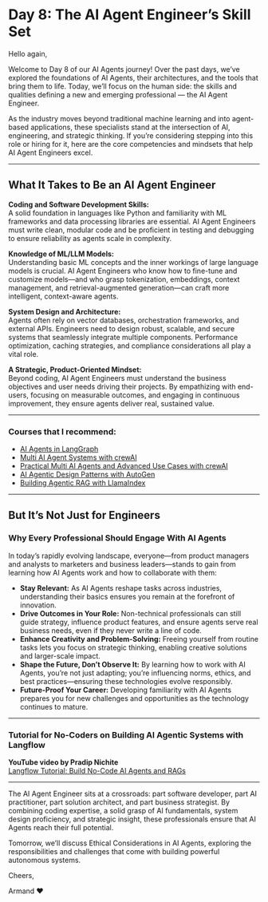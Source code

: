 # Day 8: The AI Agent Engineer’s Skill Set

Hello again,

Welcome to Day 8 of our AI Agents journey! Over the past days, we’ve explored the foundations of AI Agents, their architectures, and the tools that bring them to life. Today, we’ll focus on the human side: the skills and qualities defining a new and emerging professional — the AI Agent Engineer.

As the industry moves beyond traditional machine learning and into agent-based applications, these specialists stand at the intersection of AI, engineering, and strategic thinking. If you’re considering stepping into this role or hiring for it, here are the core competencies and mindsets that help AI Agent Engineers excel.

---

## What It Takes to Be an AI Agent Engineer

**Coding and Software Development Skills:**  
A solid foundation in languages like Python and familiarity with ML frameworks and data processing libraries are essential. AI Agent Engineers must write clean, modular code and be proficient in testing and debugging to ensure reliability as agents scale in complexity.

**Knowledge of ML/LLM Models:**  
Understanding basic ML concepts and the inner workings of large language models is crucial. AI Agent Engineers who know how to fine-tune and customize models—and who grasp tokenization, embeddings, context management, and retrieval-augmented generation—can craft more intelligent, context-aware agents.

**System Design and Architecture:**  
Agents often rely on vector databases, orchestration frameworks, and external APIs. Engineers need to design robust, scalable, and secure systems that seamlessly integrate multiple components. Performance optimization, caching strategies, and compliance considerations all play a vital role.

**A Strategic, Product-Oriented Mindset:**  
Beyond coding, AI Agent Engineers must understand the business objectives and user needs driving their projects. By empathizing with end-users, focusing on measurable outcomes, and engaging in continuous improvement, they ensure agents deliver real, sustained value.

---

### Courses that I recommend:
  
- [AI Agents in LangGraph](https://www.deeplearning.ai/short-courses/ai-agents-in-langgraph/?utm_source=newsletter.armand.so&utm_medium=newsletter&utm_campaign=day-8-the-ai-agent-engineer-s-skill-set)
- [Multi AI Agent Systems with crewAI](https://www.deeplearning.ai/short-courses/multi-ai-agent-systems-with-crewai/?utm_source=newsletter.armand.so&utm_medium=newsletter&utm_campaign=day-8-the-ai-agent-engineer-s-skill-set)
- [Practical Multi AI Agents and Advanced Use Cases with crewAI](https://www.deeplearning.ai/short-courses/practical-multi-ai-agents-and-advanced-use-cases-with-crewai/?utm_source=newsletter.armand.so&utm_medium=newsletter&utm_campaign=day-8-the-ai-agent-engineer-s-skill-set)
- [AI Agentic Design Patterns with AutoGen](https://www.deeplearning.ai/short-courses/ai-agentic-design-patterns-with-autogen/?utm_source=newsletter.armand.so&utm_medium=newsletter&utm_campaign=day-8-the-ai-agent-engineer-s-skill-set)
- [Building Agentic RAG with LlamaIndex](https://www.deeplearning.ai/short-courses/building-agentic-rag-with-llamaindex/?utm_source=newsletter.armand.so&utm_medium=newsletter&utm_campaign=day-8-the-ai-agent-engineer-s-skill-set)

---

## But It’s Not Just for Engineers

### Why Every Professional Should Engage With AI Agents

In today’s rapidly evolving landscape, everyone—from product managers and analysts to marketers and business leaders—stands to gain from learning how AI Agents work and how to collaborate with them:

- **Stay Relevant:** As AI Agents reshape tasks across industries, understanding their basics ensures you remain at the forefront of innovation.
- **Drive Outcomes in Your Role:** Non-technical professionals can still guide strategy, influence product features, and ensure agents serve real business needs, even if they never write a line of code.
- **Enhance Creativity and Problem-Solving:** Freeing yourself from routine tasks lets you focus on strategic thinking, enabling creative solutions and larger-scale impact.
- **Shape the Future, Don’t Observe It:** By learning how to work with AI Agents, you’re not just adapting; you’re influencing norms, ethics, and best practices—ensuring these technologies evolve responsibly.
- **Future-Proof Your Career:** Developing familiarity with AI Agents prepares you for new challenges and opportunities as the technology continues to mature.

---

### Tutorial for No-Coders on Building AI Agentic Systems with Langflow

**YouTube video by Pradip Nichite**  
[Langflow Tutorial: Build No-Code AI Agents and RAGs](https://www.youtube.com/watch?v=qaEVUhoKS8M&utm_source=newsletter.armand.so&utm_medium=newsletter&utm_campaign=day-8-the-ai-agent-engineer-s-skill-set)

---

The AI Agent Engineer sits at a crossroads: part software developer, part AI practitioner, part solution architect, and part business strategist. By combining coding expertise, a solid grasp of AI fundamentals, system design proficiency, and strategic insight, these professionals ensure that AI Agents reach their full potential.

Tomorrow, we’ll discuss Ethical Considerations in AI Agents, exploring the responsibilities and challenges that come with building powerful autonomous systems.

Cheers,

Armand ❤️
